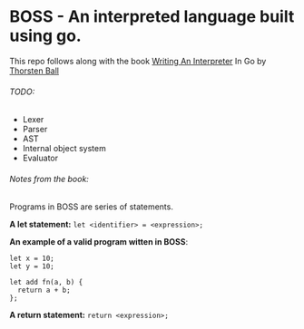 # BOSS - An interpreted language built using go.
This repo follows along with the book [Writing An Interpreter](https://interpreterbook.com/) In Go by [Thorsten Ball](https://thorstenball.com/)

###### TODO:
* Lexer
* Parser
* AST
* Internal object system
* Evaluator

###### Notes from the book:
Programs in BOSS are series of statements.

**A let statement:** `let <identifier> = <expression>;`

**An example of a valid program witten in BOSS**:
```
let x = 10;
let y = 10;

let add fn(a, b) {
  return a + b;
};
```

**A return statement:** `return <expression>;`

